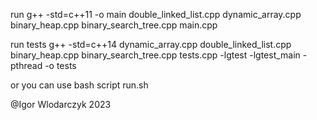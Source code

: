 run
g++ -std=c++11 -o main double_linked_list.cpp dynamic_array.cpp binary_heap.cpp binary_search_tree.cpp main.cpp

run tests
g++ -std=c++14 dynamic_array.cpp double_linked_list.cpp binary_heap.cpp binary_search_tree.cpp tests.cpp -lgtest -lgtest_main -pthread -o tests

or you can use bash script run.sh

@Igor Wlodarczyk 2023